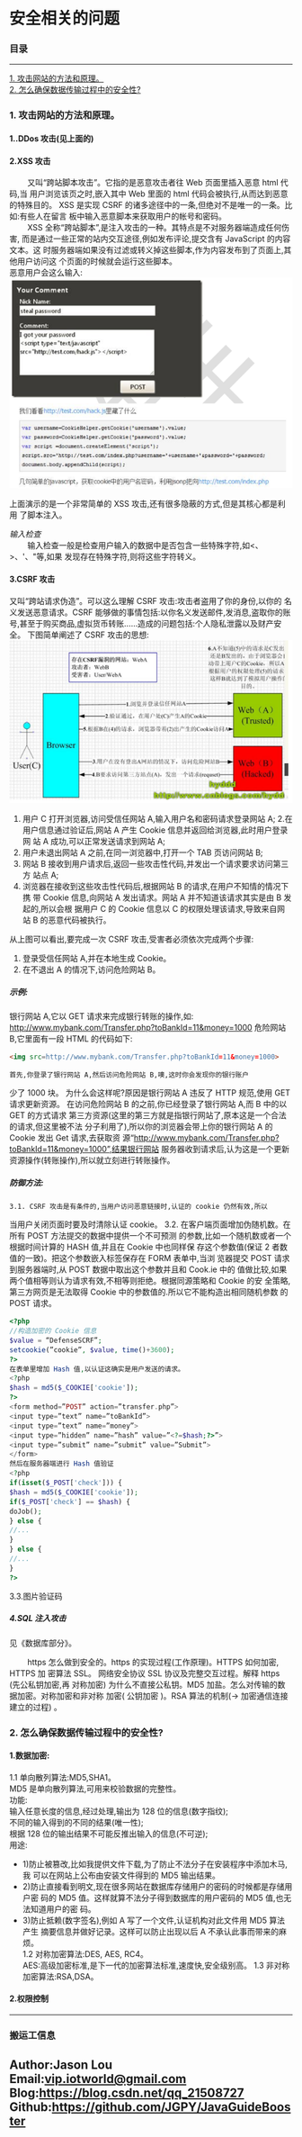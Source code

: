 # 安全相关的问题
### 目录

---
<a href="#1">1. 攻击网站的方法和原理。</a> <br>
<a href="#2">2. 怎么确保数据传输过程中的安全性?</a> <br>


### <a name="1">1. 攻击网站的方法和原理。</a>

#### 1..DDos 攻击(见上面的)
#### 2.XSS 攻击
&ensp;&ensp;&ensp;&ensp;
    又叫“跨站脚本攻击”。它指的是恶意攻击者往 Web 页面里插入恶意 html 代码,当
用户浏览该页之时,嵌入其中 Web 里面的 html 代码会被执行,从而达到恶意的特殊目的。
XSS 是实现 CSRF 的诸多途径中的一条,但绝对不是唯一的一条。比如:有些人在留言
板中输入恶意脚本来获取用户的帐号和密码。 <br>
&ensp;&ensp;&ensp;&ensp;
    XSS 全称“跨站脚本”,是注入攻击的一种。其特点是不对服务器端造成任何伤害,
而是通过一些正常的站内交互途径,例如发布评论,提交含有 JavaScript 的内容文本。这
时服务器端如果没有过滤或转义掉这些脚本,作为内容发布到了页面上,其他用户访问这
个页面的时候就会运行这些脚本。 <br>
恶意用户会这么输入:
![03_1_1](/data/images/Java应届生面试突击/计算机网络/03_1_1.png)

上面演示的是一个非常简单的 XSS 攻击,还有很多隐蔽的方式,但是其核心都是利用
了脚本注入。 <br>

*输入检查* <br>
&ensp;&ensp;&ensp;&ensp;
    输入检查一般是检查用户输入的数据中是否包含一些特殊字符,如<、>、'、"等,如果
发现存在特殊字符,则将这些字符转义。

#### 3.CSRF 攻击
又叫“跨站请求伪造”。可以这么理解 CSRF 攻击:攻击者盗用了你的身份,以你的
名义发送恶意请求。CSRF 能够做的事情包括:以你名义发送邮件,发消息,盗取你的账
号,甚至于购买商品,虚拟货币转账......造成的问题包括:个人隐私泄露以及财产安全。
下图简单阐述了 CSRF 攻击的思想:
![03_1_2](/data/images/Java应届生面试突击/计算机网络/03_1_2.png)

1. 用户 C 打开浏览器,访问受信任网站 A,输入用户名和密码请求登录网站 A;
2.在用户信息通过验证后,网站 A 产生 Cookie 信息并返回给浏览器,此时用户登录网
站 A 成功,可以正常发送请求到网站 A;
3. 用户未退出网站 A 之前,在同一浏览器中,打开一个 TAB 页访问网站 B;
4. 网站 B 接收到用户请求后,返回一些攻击性代码,并发出一个请求要求访问第三方
站点 A;
5. 浏览器在接收到这些攻击性代码后,根据网站 B 的请求,在用户不知情的情况下携
带 Cookie 信息,向网站 A 发出请求。网站 A 并不知道该请求其实是由 B 发起的,所以会根
据用户 C 的 Cookie 信息以 C 的权限处理该请求,导致来自网站 B 的恶意代码被执行。

从上图可以看出,要完成一次 CSRF 攻击,受害者必须依次完成两个步骤:
1. 登录受信任网站 A,并在本地生成 Cookie。
2. 在不退出 A 的情况下,访问危险网站 B。

##### 示例:
银行网站 A,它以 GET 请求来完成银行转账的操作,如:
http://www.mybank.com/Transfer.php?toBankId=11&money=1000
危险网站 B,它里面有一段 HTML 的代码如下:
```html
<img src=http://www.mybank.com/Transfer.php?toBankId=11&money=1000>
```
    首先,你登录了银行网站 A,然后访问危险网站 B,噢,这时你会发现你的银行账户
少了 1000 块。
    为什么会这样呢?原因是银行网站 A 违反了 HTTP 规范,使用 GET 请求更新资源。
在访问危险网站 B 的之前,你已经登录了银行网站 A,而 B 中的<img>以 GET 的方式请求
第三方资源(这里的第三方就是指银行网站了,原本这是一个合法的请求,但这里被不法
分子利用了),所以你的浏览器会带上你的银行网站 A 的 Cookie 发出 Get 请求,去获取资
源“http://www.mybank.com/Transfer.php?toBankId=11&money=1000”,结果银行网站
服务器收到请求后,认为这是一个更新资源操作(转账操作),所以就立刻进行转账操作。
##### 防御方法:
    3.1. CSRF 攻击是有条件的,当用户访问恶意链接时,认证的 cookie 仍然有效,所以
当用户关闭页面时要及时清除认证 cookie。
    3.2. 在客户端页面增加伪随机数。在所有 POST 方法提交的数据中提供一个不可预测
的参数,比如一个随机数或者一个根据时间计算的 HASH 值,并且在 Cookie 中也同样保
存这个参数值(保证 2 者数值的一致)。把这个参数嵌入标签保存在 FORM 表单中,当浏
览器提交 POST 请求到服务器端时,从 POST 数据中取出这个参数并且和 Cook.ie 中的
值做比较,如果两个值相等则认为请求有效,不相等则拒绝。根据同源策略和 Cookie 的安
全策略,第三方网页是无法取得 Cookie 中的参数值的.所以它不能构造出相同随机参数
的 POST 请求。
```php
<?php
//构造加密的 Cookie 信息
$value = “DefenseSCRF”;
setcookie(”cookie”, $value, time()+3600);
?>
在表单里增加 Hash 值,以认证这确实是用户发送的请求。
<?php
$hash = md5($_COOKIE['cookie']);
?>
<form method=”POST” action=”transfer.php”>
<input type=”text” name=”toBankId”>
<input type=”text” name=”money”>
<input type=”hidden” name=”hash” value=”<?=$hash;?>”>
<input type=”submit” name=”submit” value=”Submit”>
</form>
然后在服务器端进行 Hash 值验证
<?php
if(isset($_POST['check'])) {
$hash = md5($_COOKIE['cookie']);
if($_POST['check'] == $hash) {
doJob();
} else {
//...
}
} else {
//...
}
?>
```
3.3.图片验证码

##### 4.SQL 注入攻击
见《数据库部分》。 <br>

&ensp;&ensp;&ensp;&ensp;
    https 怎么做到安全的。https 的实现过程(工作原理)。HTTPS 如何加密, HTTPS 加
密算法 SSL。 网络安全协议 SSL 协议及完整交互过程。解释 https (先公私钥加密,再
对称加密) 为什么不直接公私钥。MD5 加盐。怎么对传输的数据加密。对称加密和非对称
加密( 公钥加密 )。RSA 算法的机制(-> 加密通信连接建立的过程) 。



### <a name="2">2. 怎么确保数据传输过程中的安全性?</a>

#### 1.数据加密:
1.1 单向散列算法:MD5,SHA1。 <br>
MD5 是单向散列算法,可用来校验数据的完整性。 <br>
功能: <br>
输入任意长度的信息,经过处理,输出为 128 位的信息(数字指纹); <br>
不同的输入得到的不同的结果(唯一性); <br>
根据 128 位的输出结果不可能反推出输入的信息(不可逆); <br>
用途: <br>
- 1)防止被篡改,比如我提供文件下载,为了防止不法分子在安装程序中添加木马,我
可以在网站上公布由安装文件得到的 MD5 输出结果。
- 2)防止直接看到明文,现在很多网站在数据库存储用户的密码的时候都是存储用户密
码的 MD5 值。这样就算不法分子得到数据库的用户密码的 MD5 值,也无法知道用户的密
码。
- 3)防止抵赖(数字签名),例如 A 写了一个文件,认证机构对此文件用 MD5 算法产生
摘要信息并做好记录。这样可以防止出现以后 A 不承认此事而带来的麻烦。 <br>
1.2 对称加密算法:DES, AES, RC4。 <br>
    AES:高级加密标准,是下一代的加密算法标准,速度快,安全级别高。
1.3 非对称加密算法:RSA,DSA。 <br>

#### 2.权限控制

---
### 搬运工信息
Author:Jason Lou <br>
Email:vip.iotworld@gmail.com <br>
Blog:https://blog.csdn.net/qq_21508727 <br>
Github:https://github.com/JGPY/JavaGuideBooster <br>
---
